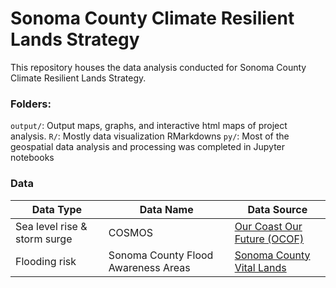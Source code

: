# Sonoma County Climate Resilient Lands Strategy

This repository houses the data analysis conducted for Sonoma County Climate Resilient Lands Strategy.

### Folders:
`output/`: Output maps, graphs, and interactive html maps of project analysis.
`R/`: Mostly data visualization RMarkdowns
`py/`: Most of the geospatial data analysis and processing was completed in Jupyter notebooks 

### Data

| Data Type  | Data Name | Data Source |
| ------------- | ------------- | ------------- |
| Sea level rise & storm surge | COSMOS  | [Our Coast Our Future (OCOF)](https://ourcoastourfuture.org/hazard-map/)|
| Flooding risk  | Sonoma County Flood Awareness Areas  | [Sonoma County Vital Lands](https://sonomaopenspace.maps.arcgis.com/apps/webappviewer/index.html?id=4e93808b8ea245bfa739caccdb0169fe) |


